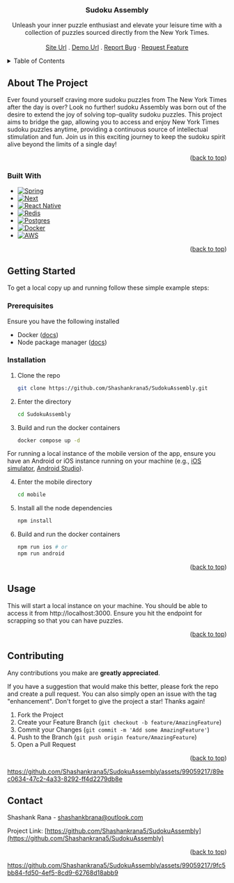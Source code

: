 <a name="readme-top"></a>

<br />
<div align="center">
<h3 align="center">Sudoku Assembly</h3>

  <p align="center">
    Unleash your inner puzzle enthusiast and elevate your leisure time with a collection of puzzles sourced directly from the New York Times.
    <br />
    <br />
    <a href="https://sudokuassembly.com">Site Url</a>
    .
    <a href="https://sudokuassembly.com/demo">Demo Url</a>
.
    <a href="https://github.com/Shashankrana5/SudokuAssembly/issues">Report Bug</a>
    ·
    <a href="https://github.com/Shashankrana5/SudokuAssembly/issues">Request Feature</a>
  </p>
</div>



<!-- TABLE OF CONTENTS -->
<details>
  <summary>Table of Contents</summary>
  <ol>
    <li>
      <a href="#about-the-project">About The Project</a>
      <ul>
        <li><a href="#built-with">Built With</a></li>
      </ul>
    </li>
    <li>
      <a href="#getting-started">Getting Started</a>
      <ul>
        <li><a href="#prerequisites">Prerequisites</a></li>
        <li><a href="#installation">Installation</a></li>
      </ul>
    </li>
    <li><a href="#usage">Usage</a></li>
    <li><a href="#contributing">Contributing</a></li>
    <li><a href="#contact">Contact</a></li>
  </ol>
</details>

<!-- ABOUT THE PROJECT -->
## About The Project

Ever found yourself craving more sudoku puzzles from The New York Times after the day is over? Look no further! sudoku Assembly was born out of the desire to extend the joy of solving top-quality sudoku puzzles. This project aims to bridge the gap, allowing you to access and enjoy New York Times sudoku puzzles anytime, providing a continuous source of intellectual stimulation and fun. Join us in this exciting journey to keep the sudoku spirit alive beyond the limits of a single day!

<p align="right">(<a href="#readme-top">back to top</a>)</p>



### Built With
* [![Spring][Spring-shield]][Spring-url]
* [![Next][Next.js]][Next-url]
* [![React Native][React-native-shield]][Next-url]
* [![Redis][Redis-shield]][Next-url]
* [![Postgres][Postgres-shield]][Next-url]
* [![Docker][Docker-shield]][Docker-docs]
* [![AWS][AWS-shield]][AWS-docs]



<p align="right">(<a href="#readme-top">back to top</a>)</p>



<!-- GETTING STARTED -->
## Getting Started


To get a local copy up and running follow these simple example steps:

### Prerequisites

Ensure you have the following installed
* Docker ([docs](https://docs.docker.com/engine/install/))
* Node package manager ([docs](https://docs.npmjs.com/downloading-and-installing-node-js-and-npm))

### Installation

1. Clone the repo

   ```sh
   git clone https://github.com/Shashankrana5/SudokuAssembly.git
   ```

2. Enter the directory

   ```sh
   cd SudokuAssembly
   ```

3. Build and run the docker containers

   ```sh
   docker compose up -d
   ```

For running a local instance of the mobile version of the app, ensure you have an Android or iOS instance running on your machine (e.g., [iOS simulator](https://docs.expo.dev/workflow/ios-simulator/), [Android Studio](https://developer.android.com/docs)).

4. Enter the mobile directory

   ```sh
   cd mobile
   ```

5. Install all the node dependencies

   ```sh
   npm install
   ```

6. Build and run the docker containers

   ```sh
   npm run ios # or
   npm run android
   ```

<p align="right">(<a href="#readme-top">back to top</a>)</p>



<!-- USAGE EXAMPLES -->
## Usage

This will start a local instance on your machine. You should be able to access it from http://localhost:3000. Ensure you hit the endpoint for scrapping so that you can have puzzles.

<p align="right">(<a href="#readme-top">back to top</a>)</p>


<!-- CONTRIBUTING -->
## Contributing

Any contributions you make are **greatly appreciated**.

If you have a suggestion that would make this better, please fork the repo and create a pull request. You can also simply open an issue with the tag "enhancement".
Don't forget to give the project a star! Thanks again!

1. Fork the Project
2. Create your Feature Branch (`git checkout -b feature/AmazingFeature`)
3. Commit your Changes (`git commit -m 'Add some AmazingFeature'`)
4. Push to the Branch (`git push origin feature/AmazingFeature`)
5. Open a Pull Request

<p align="right">(<a href="#readme-top">back to top</a>)</p>


https://github.com/Shashankrana5/SudokuAssembly/assets/99059217/89ec0634-47c2-4a33-8292-ff4d2279db8e

<!-- CONTACT -->
## Contact

Shashank Rana - shashankbrana@outlook.com

Project Link: [https://github.com/Shashankrana5/SudokuAssembly](https://github.com/Shashankrana5/SudokuAssembly)

<p align="right">(<a href="#readme-top">back to top</a>)</p>


https://github.com/Shashankrana5/SudokuAssembly/assets/99059217/9fc5bb84-fd50-4ef5-8cd9-62768d18abb9




<!-- MARKDOWN LINKS & IMAGES -->
[contributors-shield]: https://img.shields.io/github/contributors/github_username/repo_name.svg?style=for-the-badge
[contributors-url]: https://github.com/github_username/repo_name/graphs/contributors
[forks-shield]: https://img.shields.io/github/forks/github_username/repo_name.svg?style=for-the-badge
[forks-url]: https://github.com/github_username/repo_name/network/members
[stars-shield]: https://img.shields.io/github/stars/github_username/repo_name.svg?style=for-the-badge
[stars-url]: https://github.com/github_username/repo_name/stargazers
[issues-shield]: https://img.shields.io/github/issues/github_username/repo_name.svg?style=for-the-badge
[issues-url]: https://github.com/github_username/repo_name/issues
[license-shield]: https://img.shields.io/github/license/github_username/repo_name.svg?style=for-the-badge
[license-url]: https://github.com/github_username/repo_name/blob/master/LICENSE.txt
[linkedin-shield]: https://img.shields.io/badge/-LinkedIn-black.svg?style=for-the-badge&logo=linkedin&colorB=555
[linkedin-url]: https://linkedin.com/in/linkedin_username
[product-screenshot]: images/screenshot.png
[Next.js]: https://img.shields.io/badge/next.js-000000?style=for-the-badge&logo=nextdotjs&logoColor=white
[Next-url]: https://nextjs.org/
[React.js]: https://img.shields.io/badge/React-20232A?style=for-the-badge&logo=react&logoColor=61DAFB
[React-url]: https://reactjs.org/
[Spring-Shield]:https://img.shields.io/badge/Spring-6DB33F?style=for-the-badge&logo=spring&logoColor=white
[Spring-url]: https://spring.io/
[React-native-shield]: https://img.shields.io/badge/React_Native-20232A?style=for-the-badge&logo=react&logoColor=61DAFB
[Postgres-shield]:https://img.shields.io/badge/PostgreSQL-316192?style=for-the-badge&logo=postgresql&logoColor=white
[Redis-shield]: https://img.shields.io/badge/redis-%23DD0031.svg?&style=for-the-badge&logo=redis&logoColor=white
[React-native-docs]:https://reactnative.dev/docs/getting-started
[Redis-docs]:https://redis.io/docs/
[Postgres-docs]: https://www.postgresql.org/docs/
[AWS-shield]:https://img.shields.io/badge/Amazon_AWS-FF9900?style=for-the-badge&logo=amazonaws&logoColor=white
[AWS-docs]:https://docs.aws.amazon.com/
[Docker-shield]:https://img.shields.io/badge/Docker-2CA5E0?style=for-the-badge&logo=docker&logoColor=white
[Docker-docs]:https://docs.docker.com/
